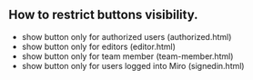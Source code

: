 ## How to restrict buttons visibility.
- show button only for authorized users (authorized.html)
- show button only for editors (editor.html)
- show button only for team member (team-member.html)
- show button only for users logged into Miro (signedin.html)
